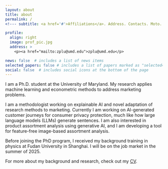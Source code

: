 ```yaml
---
layout: about
title: about
permalink: /
<!--- subtitle: <a href='#'>Affiliations</a>. Address. Contacts. Moto. Etc. -->

profile:
  align: right
  image: prof_pic.jpg
  address: >
    <p><a href="mailto:zplu@umd.edu">zplu@umd.edu</p>

news: false  # includes a list of news items
selected_papers: false # includes a list of papers marked as "selected={true}"
social: false  # includes social icons at the bottom of the page
---
```


I am a Ph.D. student at the University of Maryland. My research applies machine learning and econometric methods to address marketing problems. 

I am a methodologist working on explainable AI and novel adaptation of research methods to marketing. Currently I am working on AI-generated customer journeys for consumer privacy protection, much like how large language models (LLMs) generate sentences. I am also interested in product assortment analysis using generative AI, and I am developing a tool for feature-free image-based assortment analysis.

Before joining the PhD program, I received my background training in physics at Fudan University in Shanghai. I will be on the job market in the summer of 2025. 

For more about my background and research, check out my <a href='/cv/'>CV</a>.


<!---
In my first essay, "AI for Customer Journeys: A Transformer Approach," I propose a transformer-based framework that models customer-firm interactions over time, similar to how a sentence is modeled as a sequence of words by Large Language Models. I improve the original transformer architecture to account for customer heterogeneity, and facilitate model learning by sharing knowledge across different types of touchpoint predictions. The model significantly outperforms existing benchmarks in predicting customer journeys, as demonstrated through both empirical comparisons and extensive simulations. With firms facing increasing privacy regulations, I'm now exploring a novel solution that integrates AI-generated customer journeys with aggregate-level marketing mix data, mitigating the effects of data fragmentation. 

Write your biography here. Tell the world about yourself. Link to your favorite [subreddit](http://reddit.com). You can put a picture in, too. The code is already in, just name your picture `prof_pic.jpg` and put it in the `img/` folder.

Put your address / P.O. box / other info right below your picture. You can also disable any these elements by editing `profile` property of the YAML header of your `_pages/about.md`. Edit `_bibliography/papers.bib` and Jekyll will render your [publications page](/al-folio/publications/) automatically.

Link to your social media connections, too. This theme is set up to use [Font Awesome icons](http://fortawesome.github.io/Font-Awesome/) and [Academicons](https://jpswalsh.github.io/academicons/), like the ones below. Add your Facebook, Twitter, LinkedIn, Google Scholar, or just disable all of them.
-->
